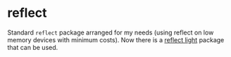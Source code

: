 # reflect

Standard `reflect` package arranged for my needs (using reflect on low memory devices with minimum costs). Now there is a [reflect light](https://github.com/golang/go/tree/master/src/internal/reflectlite) package that can be used.
